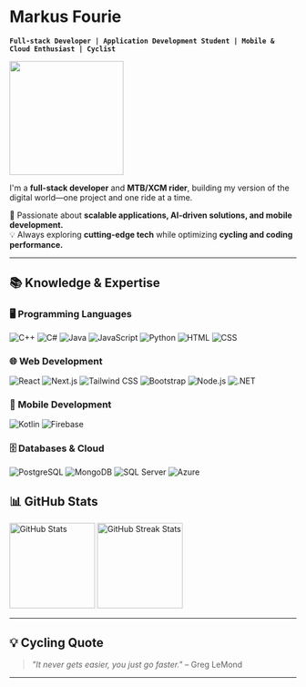 # **Markus Fourie**  
**`Full-stack Developer | Application Development Student | Mobile & Cloud Enthusiast | Cyclist  `**  

<p align="left">
  <img src="https://cdn.dribbble.com/userupload/23929744/file/original-6b301e8d07f7eb05416e79a9b8d5a39e.gif" width="200" />
</p>

I'm a **full-stack developer** and **MTB/XCM rider**, building my version of the digital world—one project and one ride at a time.  

🚀 Passionate about **scalable applications, AI-driven solutions, and mobile development.**  
💡 Always exploring **cutting-edge tech** while optimizing **cycling and coding performance.**  

---

## 📚 **Knowledge & Expertise** 

### **🖥️ Programming Languages**  
<p>
  <img alt="C++" src="https://img.shields.io/badge/C++-00599C?style=for-the-badge&logo=cplusplus&logoColor=white"/>
  <img alt="C#" src="https://img.shields.io/badge/C%23-239120?style=for-the-badge&logo=csharp&logoColor=white"/>
  <img alt="Java" src="https://img.shields.io/badge/Java-ED8B00?style=for-the-badge&logo=openjdk&logoColor=white"/>
  <img alt="JavaScript" src="https://img.shields.io/badge/JavaScript-F7DF1E?style=for-the-badge&logo=javascript&logoColor=black"/>
  <img alt="Python" src="https://img.shields.io/badge/Python-3776AB?style=for-the-badge&logo=python&logoColor=white"/>
  <img alt="HTML" src="https://img.shields.io/badge/HTML5-E34F26?style=for-the-badge&logo=html5&logoColor=white"/>
  <img alt="CSS" src="https://img.shields.io/badge/CSS3-1572B6?style=for-the-badge&logo=css3&logoColor=white"/>
</p>  

### **🌐 Web Development**  
<p>
  <img alt="React" src="https://img.shields.io/badge/React-20232A?style=for-the-badge&logo=react&logoColor=61DAFB"/>
  <img alt="Next.js" src="https://img.shields.io/badge/Next.js-000000?style=for-the-badge&logo=nextdotjs&logoColor=white"/>
  <img alt="Tailwind CSS" src="https://img.shields.io/badge/Tailwind_CSS-38B2AC?style=for-the-badge&logo=tailwind-css&logoColor=white"/>
  <img alt="Bootstrap" src="https://img.shields.io/badge/Bootstrap-563D7C?style=for-the-badge&logo=bootstrap&logoColor=white"/>
  <img alt="Node.js" src="https://img.shields.io/badge/Node.js-43853D?style=for-the-badge&logo=node.js&logoColor=white"/>
  <img alt=".NET" src="https://img.shields.io/badge/.NET-512BD4?style=for-the-badge&logo=dotnet&logoColor=white"/>
</p>  

### **📱 Mobile Development**  
<p>
  <img alt="Kotlin" src="https://img.shields.io/badge/Kotlin-0095D5?style=for-the-badge&logo=kotlin&logoColor=white"/>
  <img alt="Firebase" src="https://img.shields.io/badge/Firebase-FFCA28?style=for-the-badge&logo=firebase&logoColor=black"/>
</p>  

### **🗄️ Databases & Cloud**  
<p>
  <img alt="PostgreSQL" src="https://img.shields.io/badge/PostgreSQL-316192?style=for-the-badge&logo=postgresql&logoColor=white"/>
  <img alt="MongoDB" src="https://img.shields.io/badge/MongoDB-47A248?style=for-the-badge&logo=mongodb&logoColor=white"/>
  <img alt="SQL Server" src="https://img.shields.io/badge/SQL%20Server-CC2927?style=for-the-badge&logo=microsoft%20sql%20server&logoColor=white"/>
  <img alt="Azure" src="https://img.shields.io/badge/Azure-0078D4?style=for-the-badge&logo=microsoft-azure&logoColor=white"/>
</p>  

## 📊 **GitHub Stats**  

<p align="left">
  <img src="https://github-readme-stats.vercel.app/api?username=ThePedalingDev&show_icons=true&theme=gruvbox" alt="GitHub Stats" height="150px"/>
  <img src="https://github-readme-streak-stats.herokuapp.com/?user=ThePedalingDev&theme=gruvbox" alt="GitHub Streak Stats" height="150px"/>
</p>

---

## **💡 Cycling Quote**  

> *"It never gets easier, you just go faster."* – Greg LeMond  

---

